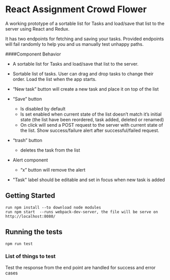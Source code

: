 # React Assignment Crowd Flower

A working prototype of a sortable list for Tasks and load/save that list to the server using React and Redux.

It has two endpoints for fetching and saving your tasks. Provided endpoints will fail randomly to help you and us manually test unhappy paths.

  ####Component Behavior
  * A sortable list for Tasks and load/save that list to the server.

  * Sortable list of tasks. User can drag and drop tasks to change their order. Load the list when the app starts.
  * “New task” button will create a new task and place it on top of the list
  * “Save” button
    * Is disabled by default
    *   Is set enabled when current state of the list doesn’t match it’s initial state (the list have been reordered, task    added, deleted or renamed)
    * On click will send a POST request to the server with current state of the list. Show success/failure alert after     successful/failed request.
  * “trash” button
      * deletes the task from the list
  * Alert component
    * “x” button will remove the alert
  * "Task" label should be editable and set in focus when new task is added

 
## Getting Started

```
run npm install --to download node modules
run npm start  --runs webpack-dev-server, the file will be serve on http://localhost:8080/
```

## Running the tests

```
npm run test
```

### List of things to test

Test the response from the end point are handled for success and error cases





